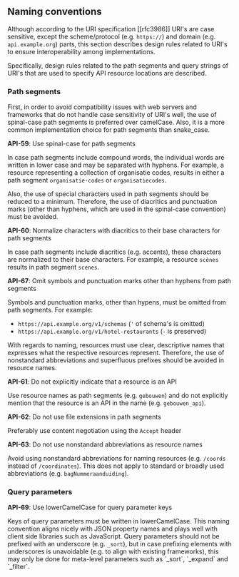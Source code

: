 
## Naming conventions

Although according to the URI specification [[rfc3986]] URI's are case sensitive, except the scheme/protocol (e.g. `https://`) and domain (e.g. `api.example.org`) parts, this section describes design rules related to URI's to ensure interoperability among implementations.

Specifically, design rules related to the path segments and query strings of URI's that are used to specify API resource locations are described.

### Path segments

First, in order to avoid compatibility issues with web servers and frameworks that do not handle case sensitivity of URI's well, the use of spinal-case path segments is preferred over camelCase. Also, it is a more common implementation choice for path segments than snake_case.

<div class="rule" id="api-59">
  <p class="rulelab"><strong>API-59</strong>: Use spinal-case for path segments</p>
  <p>In case path segments include compound words, the individual words are written in lower case and may be separated with hyphens. For example, a resource representing a collection of organisatie codes, results in either a path segment <code>organisatie-codes</code> or <code>organisatiecodes</code>.</p>
</div>

Also, the use of special characters used in path segments should be reduced to a minimum. Therefore, the use of diacritics and punctuation marks (other than hyphens, which are used in the spinal-case convention) must be avoided.

<div class="rule" id="api-60">
  <p class="rulelab"><strong>API-60</strong>: Normalize characters with diacritics to their base characters for path segments</p>
  <p>In case path segments include diacritics (e.g. accents), these characters are normalized to their base characters. For example, a resource <code>scènes</code> results in path segment <code>scenes</code>.</p>
</div>

<div class="rule" id="api-67">
  <p class="rulelab"><strong>API-67</strong>: Omit symbols and punctuation marks other than hyphens from path segments</p>
  <p>Symbols and punctuation marks, other than hypens, must be omitted from path segments. For example:
  <ul>
    <li><code>https://api.example.org/v1/schemas</code> (<code>'</code> of schema's is omitted)</li>
    <li><code>https://api.example.org/v1/hotel-restaurants</code> (<code>-</code> is preserved)</li>
  </ul>
  </p>
</div>

With regards to naming, resources must use clear, descriptive names that expresses what the respective resources represent. Therefore, the use of nonstandard abbreviations and superfluous prefixes should be avoided in resource names.

<div class="rule" id="api-61">
  <p class="rulelab"><strong>API-61</strong>: Do not explicitly indicate that a resource is an API</p>
  <p>Use resource names as path segments (e.g. <code>gebouwen</code>) and do not explicitly mention that the resource is an API in the name (e.g. <code>gebouwen_api</code>).</p>
</div>

<div class="rule" id="api-62">
  <p class="rulelab"><strong>API-62</strong>: Do not use file extensions in path segments</p>
  <p>Preferably use content negotiation using the <code>Accept</code> header</p>
</div>

<div class="rule" id="api-63">
  <p class="rulelab"><strong>API-63</strong>: Do not use nonstandard abbreviations as resource names</p>
  <p>Avoid using nonstandard abbreviations for naming resources (e.g. <code>/coords</code> instead of <code>/coordinates</code>). This does not apply to standard or broadly used abbreviations (e.g. <code>bagNummeraanduiding</code>).</p>
</div>

### Query parameters

<div class="rule" id="api-69">
  <p class="rulelab"><strong>API-69</strong>: Use lowerCamelCase for query parameter keys</p>
  <p>Keys of query parameters must be written in lowerCamelCase. This naming convention aligns nicely with JSON property names and plays well with client side libraries such as JavaScript. Query parameters should not be prefixed with an underscore (e.g. <code>_sort</code>), but in case prefixing elements with underscores is unavoidable (e.g. to align with existing frameworks), this may only be done for meta-level parameters such as `_sort`, `_expand` and `_filter`.</p>
</div>
